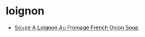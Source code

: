 # loignon

 * [Soupe A Loignon Au Fromage French Onion Soup](index/s/soupe-a-loignon-au-fromage-french-onion-soup-11047.json)
